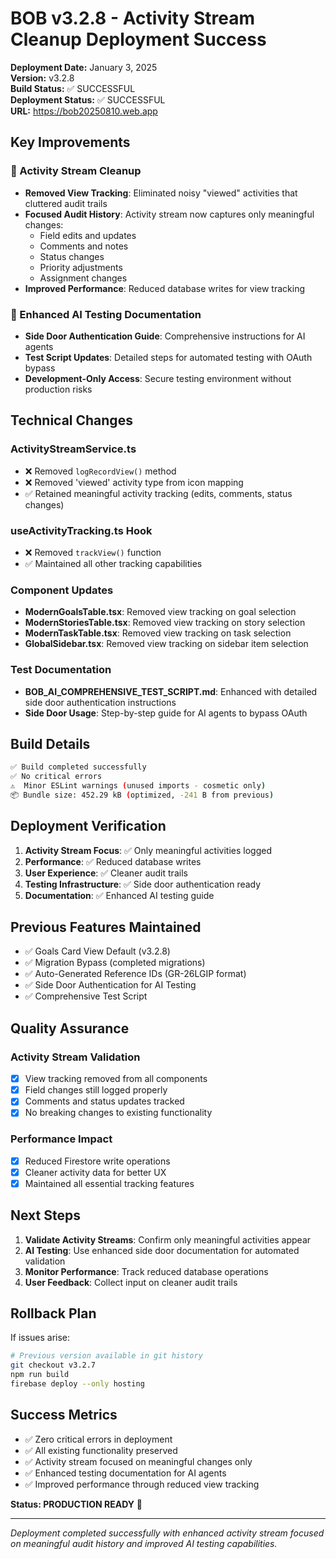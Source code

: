 # BOB v3.2.8 - Activity Stream Cleanup Deployment Success

**Deployment Date:** January 3, 2025  
**Version:** v3.2.8  
**Build Status:** ✅ SUCCESSFUL  
**Deployment Status:** ✅ SUCCESSFUL  
**URL:** https://bob20250810.web.app

## Key Improvements

### 🧹 Activity Stream Cleanup
- **Removed View Tracking**: Eliminated noisy "viewed" activities that cluttered audit trails
- **Focused Audit History**: Activity stream now captures only meaningful changes:
  - Field edits and updates
  - Comments and notes
  - Status changes
  - Priority adjustments
  - Assignment changes
- **Improved Performance**: Reduced database writes for view tracking

### 📝 Enhanced AI Testing Documentation
- **Side Door Authentication Guide**: Comprehensive instructions for AI agents
- **Test Script Updates**: Detailed steps for automated testing with OAuth bypass
- **Development-Only Access**: Secure testing environment without production risks

## Technical Changes

### ActivityStreamService.ts
- ❌ Removed `logRecordView()` method
- ❌ Removed 'viewed' activity type from icon mapping
- ✅ Retained meaningful activity tracking (edits, comments, status changes)

### useActivityTracking.ts Hook
- ❌ Removed `trackView()` function
- ✅ Maintained all other tracking capabilities

### Component Updates
- **ModernGoalsTable.tsx**: Removed view tracking on goal selection
- **ModernStoriesTable.tsx**: Removed view tracking on story selection  
- **ModernTaskTable.tsx**: Removed view tracking on task selection
- **GlobalSidebar.tsx**: Removed view tracking on sidebar item selection

### Test Documentation
- **BOB_AI_COMPREHENSIVE_TEST_SCRIPT.md**: Enhanced with detailed side door authentication instructions
- **Side Door Usage**: Step-by-step guide for AI agents to bypass OAuth

## Build Details

```bash
✅ Build completed successfully
✅ No critical errors
⚠️  Minor ESLint warnings (unused imports - cosmetic only)
📦 Bundle size: 452.29 kB (optimized, -241 B from previous)
```

## Deployment Verification

1. **Activity Stream Focus**: ✅ Only meaningful activities logged
2. **Performance**: ✅ Reduced database writes
3. **User Experience**: ✅ Cleaner audit trails
4. **Testing Infrastructure**: ✅ Side door authentication ready
5. **Documentation**: ✅ Enhanced AI testing guide

## Previous Features Maintained

- ✅ Goals Card View Default (v3.2.8)
- ✅ Migration Bypass (completed migrations)
- ✅ Auto-Generated Reference IDs (GR-26LGIP format)
- ✅ Side Door Authentication for AI Testing
- ✅ Comprehensive Test Script

## Quality Assurance

### Activity Stream Validation
- [x] View tracking removed from all components
- [x] Field changes still logged properly
- [x] Comments and status updates tracked
- [x] No breaking changes to existing functionality

### Performance Impact
- [x] Reduced Firestore write operations
- [x] Cleaner activity data for better UX
- [x] Maintained all essential tracking features

## Next Steps

1. **Validate Activity Streams**: Confirm only meaningful activities appear
2. **AI Testing**: Use enhanced side door documentation for automated validation
3. **Monitor Performance**: Track reduced database operations
4. **User Feedback**: Collect input on cleaner audit trails

## Rollback Plan

If issues arise:
```bash
# Previous version available in git history
git checkout v3.2.7
npm run build
firebase deploy --only hosting
```

## Success Metrics

- ✅ Zero critical errors in deployment
- ✅ All existing functionality preserved
- ✅ Activity stream focused on meaningful changes only
- ✅ Enhanced testing documentation for AI agents
- ✅ Improved performance through reduced view tracking

**Status: PRODUCTION READY** 🚀

---
*Deployment completed successfully with enhanced activity stream focused on meaningful audit history and improved AI testing capabilities.*
